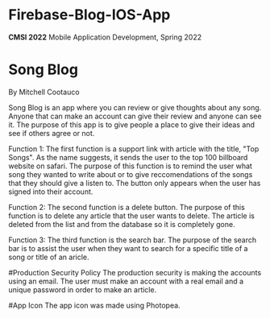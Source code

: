# Firebase-Blog-IOS-App

**CMSI 2022** Mobile Application Development, Spring 2022

# Song Blog
By Mitchell Cootauco

Song Blog is an app where you can review or give thoughts about any song. Anyone that can make an account can give their review and anyone can see it. The purpose of this app is to give people a place to give their ideas and see if others agree or not. 

Function 1:
The first function is a support link with article with the title, "Top Songs". As the name suggests, it sends the user to the top 100 billboard website on safari. The purpose of this function is to remind the user what song they wanted to write about or to give reccomendations of the songs that they should give a listen to. The button only appears when the user has signed into their account. 

Function 2:
The second function is a delete button. The purpose of this function is to delete any article that the user wants to delete. The article is deleted from the list and from the database so it is completely gone. 

Function 3:
The third function is the search bar. The purpose of the search bar is to assist the user when they want to search for a specific title of a song or title of an aricle. 

#Production Security Policy
The production security is making the accounts using an email. The user must make an account with a real email and a unique password in order to make an article. 

#App Icon
The app icon was made using Photopea.
